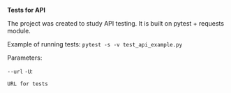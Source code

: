 **Tests for API**

The project was created to study API testing.
It is built on pytest + requests module.

Example of running tests:
`pytest -s -v test_api_example.py`

Parameters:
 
`--url` `-U`:
    
    URL for tests